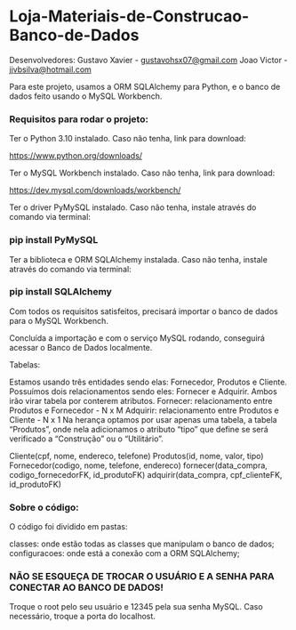 # Loja-Materiais-de-Construcao-Banco-de-Dados


Desenvolvedores:
  Gustavo Xavier - gustavohsx07@gmail.com
  Joao Victor - jjvbsilva@hotmail.com

Para este projeto, usamos a ORM SQLAlchemy para Python, e o banco de dados feito usando o MySQL Workbench.


### Requisitos para rodar o projeto:


Ter o Python 3.10 instalado. Caso não tenha, link para download:

https://www.python.org/downloads/

Ter o MySQL Workbench instalado. Caso não tenha, link para download:

https://dev.mysql.com/downloads/workbench/

Ter o driver PyMySQL instalado. Caso não tenha, instale através do comando via terminal:

### pip install PyMySQL

Ter a biblioteca e ORM SQLAlchemy instalada. Caso não tenha, instale através do comando via terminal:

### pip install SQLAlchemy

Com todos os requisitos satisfeitos, precisará importar o banco de dados para o MySQL Workbench.

Concluída a importação e com o serviço MySQL rodando, conseguirá acessar o Banco de Dados localmente.

Tabelas:

Estamos usando três entidades sendo elas: Fornecedor, Produtos e Cliente.
Possuímos dois relacionamentos sendo eles: Fornecer e Adquirir. Ambos irão virar tabela por conterem atributos.
Fornecer: relacionamento entre Produtos e Fornecedor - N x M
Adquirir: relacionamento entre Produtos e Cliente - N x 1
Na herança optamos por usar apenas uma tabela, a tabela “Produtos”, onde nela adicionamos o atributo “tipo” que define se será verificado a “Construção” ou o “Utilitário”.

Cliente(cpf, nome, endereco, telefone)
Produtos(id, nome, valor, tipo)
Fornecedor(codigo, nome, telefone, endereco)
fornecer(data_compra, codigo_fornecedorFK, id_produtoFK)
adquirir(data_compra, cpf_clienteFK, id_produtoFK)


### Sobre o código:

O código foi dividido em pastas:

classes: onde estão todas as classes que manipulam o banco de dados;
configuracoes: onde está a conexão com a ORM SQLAlchemy;

### NÃO SE ESQUEÇA DE TROCAR O USUÁRIO E A SENHA PARA CONECTAR AO BANCO DE DADOS!

Troque o root pelo seu usuário e 12345 pela sua senha MySQL.
Caso necessário, troque a porta do localhost.
